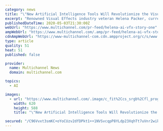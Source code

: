 ```yaml
---
category: news
title: "\"New Artificial Intelligence Tools Will Revolutionize the Visual Effects Industry!\""
excerpt: "Renowned Visual Effects industry veteran Helena Packer, currently marking her 30 anniversary year working within the VFX arena, is"
publishedDateTime: 2020-05-03T21:30:00Z
webUrl: "https://www.multichannel.com/pr-feed/helena-ai-vfx-story-one"
ampWebUrl: "https://www.multichannel.com/.amp/pr-feed/helena-ai-vfx-story-one"
cdnAmpWebUrl: "https://www-multichannel-com.cdn.ampproject.org/c/s/www.multichannel.com/.amp/pr-feed/helena-ai-vfx-story-one"
type: article
quality: 51
heat: 51
published: false

provider:
  name: Multichannel News
  domain: multichannel.com

topics:
  - AI

images:
  - url: "https://www.multichannel.com/.image/c_fit%2Ccs_srgb%2Cfl_progressive%2Cq_auto:good%2Cw_620/MTcyMjk2OTQwNTI3MDM1NjA0/helena-with-camera.jpg"
    width: 620
    height: 588
    title: "\"New Artificial Intelligence Tools Will Revolutionize the Visual Effects Industry!\""

secured: "/C96Vvxt3smKC+oYoCUzv2dfDPkt1++1NVSvcqpP8YLdp23XqhTt7uVnr2wikxPDUFjrj+eLZSpwmBi1abd8TBUTqb3R3/wIE81JFt3maoVGmd4ceImHWMTfC3rX5P1vjwkaKO1JmDs6jajzpqY0B+Jk6cxwayOql1z5ET9o5Zh7+wha2c7Jevs+X7tF63HZWPYkubsPRK+VNLhq7by5yuF6rpwyYPZOa5mvVeLREncF/XIHpzyH9PhzAiWPuu/S9NzoUhMhO7WtdYH4twYRPhDjJYAR+7382QQ/mO/p3KU6tu15L2oSL9mWWEUU4rIiAg0cWIW+wtNFO1qfzhCnMUNvhG3MCnTQGjUYCVef4nnYp+ePA+E0OhpvMIkvrmiVWqCZRm9nS6umnZn/V2uGPC1uNeR6xlmKvdrPVc+yiyj4FulEFuM6KxpNplE5tWz4gsUMjmqAPRj/8MICS7zrmo98C75/ZGn35I72BMvr/vY=;73AexS5gY1Nc6ESZMn9CbA=="
---
```


